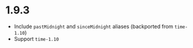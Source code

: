 # 1.9.3

- Include `pastMidnight` and `sinceMidnight` aliases (backported from `time-1.10`)
- Support `time-1.10`
